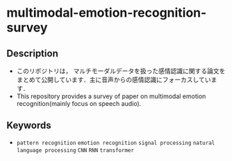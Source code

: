 # multimodal-emotion-recognition-survey
## Description
- このリポジトリは， マルチモーダルデータを扱った感情認識に関する論文をまとめて公開しています．主に音声からの感情認識にフォーカスしています．
- This repository provides a survey of paper on multimodal emotion recognition(mainly focus on speech audio).

## Keywords
- ```pattern recognition``` ```emotion recognition``` ```signal processing``` ```natural language processing``` ```CNN``` ```RNN``` ```transformer```
